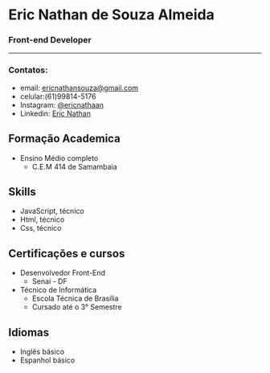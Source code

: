 # Eric Nathan de Souza Almeida



### **Front-end Developer**



---

### **Contatos:**
- email: ericnathansouza@gmail.com
- celular:(61)99814-5176
- Instagram: [@ericnathaan](https://www.instagram.com/)
- Linkedin: [Eric Nathan](www.linkedin.com/in/eric-n-51b250223)

## Formação Academica
- Ensino Médio completo
    - C.E.M 414 de Samambaia

## Skills
- JavaScript, técnico
- Html, técnico
- Css, técnico


## Certificações e cursos

- Desenvolvedor Front-End
    - Senai - DF
- Técnico de Informática
    - Escola Técnica de Brasília
    - Cursado até o 3° Semestre 

## Idiomas
- Inglês básico
- Espanhol básico






